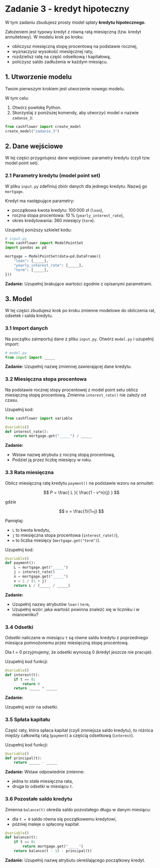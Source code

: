 # Zadanie 3 - kredyt hipoteczny

W tym zadaniu zbudujesz prosty model spłaty **kredytu hipotecznego**.

Założeniem jest typowy kredyt z równą ratą miesięczną (tzw. kredyt annuitetowy). W modelu krok po kroku:
- obliczysz miesięczną stopę procentową na podstawie rocznej,
- wyznaczysz wysokość miesięcznej raty,
- rozdzielisz ratę na część odsetkową i kapitałową,
- policzysz saldo zadłużenia w każdym miesiącu.

## 1. Utworzenie modelu

Twoim pierwszym krokiem jest utworzenie nowego modelu.

W tym celu:
1. Otwórz powłokę Python.
2. Skorzystaj z poniższej komendy, aby utworzyć model o nazwie `zadanie_3`:

```python
from cashflower import create_model
create_model("zadanie_3")
```

## 2. Dane wejściowe

W tej części przygotujesz dane wejściowe: parametry kredytu (czyli tzw. model point set).

### 2.1 Parametry kredytu (model point set)

W pliku `input.py` zdefiniuj zbiór danych dla jednego kredytu. Nazwij go `mortgage`.

Kredyt ma następujące parametry:

- początkowa kwota kredytu: 100 000 zł (`loan`),
- roczna stopa procentowa: 10 % (`yearly_interest_rate`),
- okres kredytowania: 360 miesięcy (`term`).

Uzupełnij poniższy szkielet kodu:

```python
# input.py
from cashflower import ModelPointSet
import pandas as pd

mortgage = ModelPointSet(data=pd.DataFrame({
    "loan": [_____],
    "yearly_interest_rate": [_____],
    "term": [_____],
}))
```
**Zadanie:** 
Uzupełnij brakujące wartości zgodnie z opisanymi parametrami.

## 3. Model

W tej części zbudujesz krok po kroku zmienne modelowe do obliczenia rat, odsetek i salda kredytu.

### 3.1 Import danych

Na początku zaimportuj dane z pliku `input.py`. Otwórz `model.py` i uzupełnij import:

```python
# model.py
from input import _____
```

**Zadanie:** 
Uzupełnij nazwę zmiennej zawierającej dane kredytu.

### 3.2 Miesięczna stopa procentowa

Na podstawie rocznej stopy procentowej z model point setu oblicz miesięczną stopę procentową. Zmienna `interest_rate()` nie zależy od czasu.

Uzupełnij kod:

```python
from cashflower import variable

@variable()
def interest_rate():
    return mortgage.get("_____") / _____
```

**Zadanie:**
- Wstaw nazwę atrybutu z roczną stopą procentową,
- Podziel ją przez liczbę miesięcy w roku.

### 3.3 Rata miesięczna

Oblicz miesięczną ratę kredytu `payment()` na podstawie wzoru na annuitet:

$$  P = \frac{ L }{  \frac{1 - v^n}{j} } $$

gdzie

$$ v = \frac{1}{1+j} $$


Pamiętaj:
- `L` to kwota kredytu,
- `j` to miesięczna stopa procentowa (`interest_rate()`),
- `n` to liczba miesięcy (`mortgage.get("term")`).

Uzupełnij kod:

```python
@variable()
def payment():
    L = mortgage.get("_____")
    j = interest_rate()
    n = mortgage.get("_____")
    v = 1 / (1 + j)
    return L / (_____ / _____)
```
**Zadanie:**
- Uzupełnij nazwy atrybutów `loan` i `term`,
- Uzupełnij wzór: jaka wartość powinna znaleźć się w liczniku i w mianowniku?


### 3.4 Odsetki

Odsetki naliczane w miesiącu `t` są równe saldu kredytu z poprzedniego miesiąca pomnożonemu przez miesięczną stopę procentową.

Dla t = 0 przyjmujemy, że odsetki wynoszą 0 (kredyt jeszcze nie pracuje).

Uzupełnij kod funkcji:

```python
@variable()
def interest(t):
    if t == 0:
        return 0
    return _____ * _____
```

**Zadanie:**

Uzupełnij wzór na odsetki.


### 3.5 Spłata kapitału

Część raty, która spłaca kapitał (czyli zmniejsza saldo kredytu), to różnica między całkowitą ratą (`payment`) a częścią odsetkową (`interest`).

Uzupełnij kod funkcji:

```python
@variable()
def principal(t):
    return _____ - _____
```

**Zadanie:**
Wstaw odpowiednie zmienne:
- jedna to stała miesięczna rata,
- druga to odsetki w miesiącu `t`.

### 3.6 Pozostałe saldo kredytu

Zmienna `balance(t)` określa saldo pozostałego długu w danym miesiącu:

- dla `t = 0` saldo równa się początkowemu kredytowi,
- później maleje o spłacony kapitał.

```python
@variable()
def balance(t):
    if t == 0:
        return mortgage.get("_____")
    return balance(t - 1) - principal(t)
```

**Zadanie:**
Uzupełnij nazwę atrybutu określającego początkowy kredyt.


